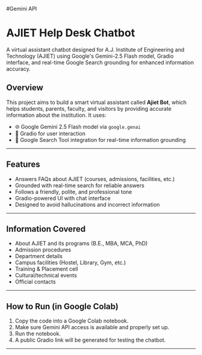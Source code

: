 #Gemini API 
#  AJIET Help Desk Chatbot

A virtual assistant chatbot designed for A.J. Institute of Engineering and Technology (AJIET) using Google's Gemini-2.5 Flash model, Gradio interface, and real-time Google Search grounding for enhanced information accuracy.


##  Overview

This project aims to build a smart virtual assistant called **Ajiet Bot**, which helps students, parents, faculty, and visitors by providing accurate information about the institution. It uses:

- 🌐 Google Gemini 2.5 Flash model via `google.genai`
- 💬 Gradio for user interaction
- 🔎 Google Search Tool integration for real-time information grounding

---

##  Features

- Answers FAQs about AJIET (courses, admissions, facilities, etc.)
- Grounded with real-time search for reliable answers
- Follows a friendly, polite, and professional tone
- Gradio-powered UI with chat interface
- Designed to avoid hallucinations and incorrect information

---

## Information Covered

- About AJIET and its programs (B.E., MBA, MCA, PhD)
- Admission procedures
- Department details
- Campus facilities (Hostel, Library, Gym, etc.)
- Training & Placement cell
- Cultural/technical events
- Official contacts


---

##  How to Run (in Google Colab)

1. Copy the code into a Google Colab notebook.
2. Make sure Gemini API access is available and properly set up.
3. Run the notebook.
4. A public Gradio link will be generated for testing the chatbot.

---




